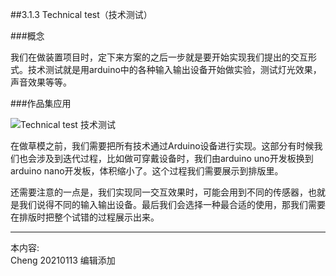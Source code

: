 
##3.1.3 Technical test（技术测试）

###概念

我们在做装置项目时，定下来方案的之后一步就是要开始实现我们提出的交互形式。技术测试就是用arduino中的各种输入输出设备开始做实验，测试灯光效果，声音效果等等。


###作品集应用

![Technical test 技术测试](http://kitpic.makebi.net/2021/ard_08.jpg)

在做草模之前，我们需要把所有技术通过Arduino设备进行实现。这部分有时候我们也会涉及到迭代过程，比如做可穿戴设备时，我们由arduino uno开发板换到arduino nano开发板，体积缩小了。这个过程我们需要展示到排版里。

还需要注意的一点是，我们实现同一交互效果时，可能会用到不同的传感器，也就是我们说得不同的输入输出设备。最后我们会选择一种最合适的使用，那我们需要在排版时把整个试错的过程展示出来。


---
本内容:  
Cheng 20210113 编辑添加
